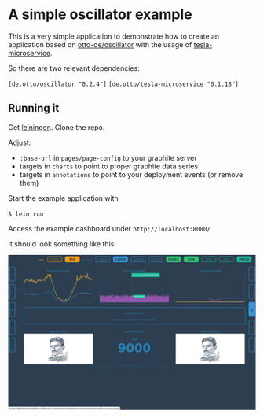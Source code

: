 # A simple oscillator example

This is a very simple application to demonstrate how to create an application based on
[otto-de/oscillator](https://github.com/otto-de/oscillator) with the usage of
[tesla-microservice](https://github.com/otto-de/tesla-microservice).

So there are two relevant dependencies:

`[de.otto/oscillator "0.2.4"]`
`[de.otto/tesla-microservice "0.1.18"]`


## Running it
Get [leiningen](http://leiningen.org/#install). Clone the repo. 

Adjust:

* `:base-url` in `pages/page-config` to your graphite server
* targets in `charts`  to point to proper graphite data series
* targets in `annotations` to point to your deployment events (or remove them)

Start the example application with

`$ lein run`

Access the example dashboard under `http://localhost:8080/`

It should look something like this:

![Example Dashboard](doc/oscillator.png)
